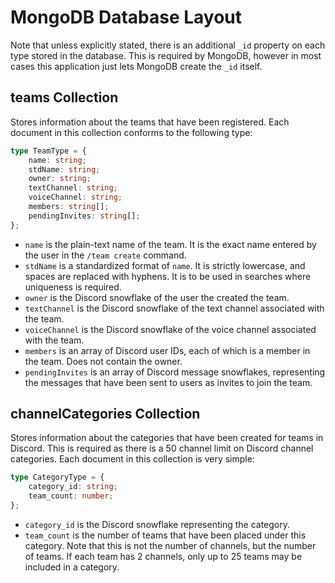 # MongoDB Database Layout

Note that unless explicitly stated, there is an additional `_id` property on each type stored in the database. This is required by MongoDB, however in most cases this application just lets MongoDB create the `_id` itself.

## teams Collection

Stores information about the teams that have been registered. Each document in this collection conforms to the following type:

```ts
type TeamType = {
    name: string;
    stdName: string;
    owner: string;
    textChannel: string;
    voiceChannel: string;
    members: string[];
    pendingInvites: string[];
};
```

- `name` is the plain-text name of the team. It is the exact name entered by the user in the `/team create` command.
- `stdName` is a standardized format of `name`. It is strictly lowercase, and spaces are replaced with hyphens. It is to be used in searches where uniqueness is required.
- `owner` is the Discord snowflake of the user the created the team. 
- `textChannel` is the Discord snowflake of the text channel associated with the team.
- `voiceChannel` is the Discord snowflake of the voice channel associated with the team.
- `members` is an array of Discord user IDs, each of which is a member in the team. Does not contain the owner.
- `pendingInvites` is an array of Discord message snowflakes, representing the messages that have been sent to users as invites to join the team.

## channelCategories Collection

Stores information about the categories that have been created for teams in Discord. This is required as there is a 50 channel limit on Discord channel categories. Each document in this collection is very simple:

```ts
type CategoryType = {
    category_id: string;
    team_count: number;
};
```

- `category_id` is the Discord snowflake representing the category.
- `team_count` is the number of teams that have been placed under this category. Note that this is not the number of channels, but the number of teams. If each team has 2 channels, only up to 25 teams may be included in a category.
